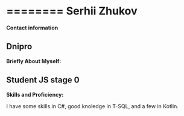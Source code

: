 ========
**Serhii Zhukov**
========
**Contact information**

Dnipro
--------
**Briefly About Myself:**

Student JS stage 0
--------
**Skills and Proficiency:**

I have some skills in C#, 
good knoledge in T-SQL, 
and a few in Kotlin.